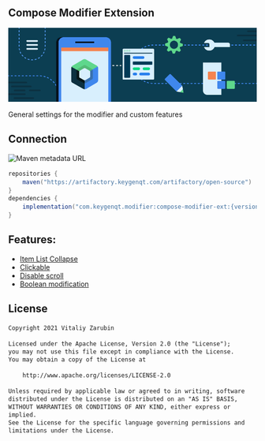 ## Compose Modifier Extension

![picture](https://github.com/keygenqt/compose-modifier-ext/blob/master/data/just-image.png?raw=true)

General settings for the modifier and custom features

## Connection

![Maven metadata URL](https://img.shields.io/maven-metadata/v?metadataUrl=https%3A%2F%2Fartifactory.keygenqt.com%2Fartifactory%2Fopen-source%2Fcom%2Fkeygenqt%2Fmodifier%2Fcompose-modifier-ext%2Fmaven-metadata.xml)

```gradle
repositories {
    maven("https://artifactory.keygenqt.com/artifactory/open-source")
}
dependencies {
    implementation("com.keygenqt.modifier:compose-modifier-ext:{version}")
}
```

## Features:

* [Item List Collapse](/compose-modifier-ext/item_collapse)
* [Clickable](/compose-modifier-ext/clickable)
* [Disable scroll](/compose-modifier-ext/disable_scroll)
* [Boolean modification](/compose-modifier-ext/boolean)

## License

```
Copyright 2021 Vitaliy Zarubin

Licensed under the Apache License, Version 2.0 (the "License");
you may not use this file except in compliance with the License.
You may obtain a copy of the License at

    http://www.apache.org/licenses/LICENSE-2.0

Unless required by applicable law or agreed to in writing, software
distributed under the License is distributed on an "AS IS" BASIS,
WITHOUT WARRANTIES OR CONDITIONS OF ANY KIND, either express or implied.
See the License for the specific language governing permissions and
limitations under the License.
```
